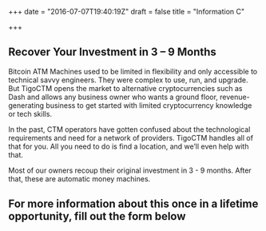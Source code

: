 +++
date = "2016-07-07T19:40:19Z"
draft = false
title = "Information C"

+++
##   Recover Your Investment in 3 – 9 Months

Bitcoin ATM Machines used to be limited in flexibility and only accessible to technical savvy engineers. They were complex to use, run, and upgrade. But TigoCTM opens the market to alternative cryptocurrencies such as Dash and allows any business owner who wants a ground floor, revenue-generating business to get started with limited cryptocurrency knowledge or tech skills.
 
In the past, CTM operators have gotten confused about the technological requirements and need for a network of providers. TigoCTM handles all of that for you. All you need to do is find a location, and we’ll even help with that.

Most of our owners recoup their original investment in 3 - 9 months. After that, these are automatic money machines.
 
## For more information about this once in a lifetime opportunity, fill out the form below

